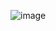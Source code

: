 ![image](https://github.com/dipaferdian/k3i-web-application/assets/8612273/1b3b9d86-93ae-4d87-9a93-7d3124d6b0d3)
